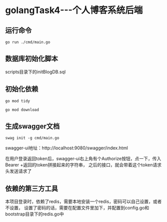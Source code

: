 # golangTask4---个人博客系统后端

## 运行命令
```shell
go run ./cmd/main.go
```

## 数据库初始化脚本
scripts目录下的initBlogDB.sql

## 初始化依赖
```shell
go mod tidy
```
```shell
go mod download
```

## 生成swagger文档
```shell
swag init -g cmd/main.go
```
swagger-ui地址：http://localhost:9080/swagger/index.html

在用户登录返回token后，swagger-ui右上角有个Authorize按钮，点一下，传入Bearer +返回的token拼接起来的字符串，
之后的接口，就会带着这个token请求头发送请求了
## 依赖的第三方工具
本项目登录时，依赖了redis，需要本地安装一个redis，密码可以自己设置，或者不设置，
设置了密码的话，需要在配置文件里加下，并配置到config.go和bootstrap目录下的redis.go中